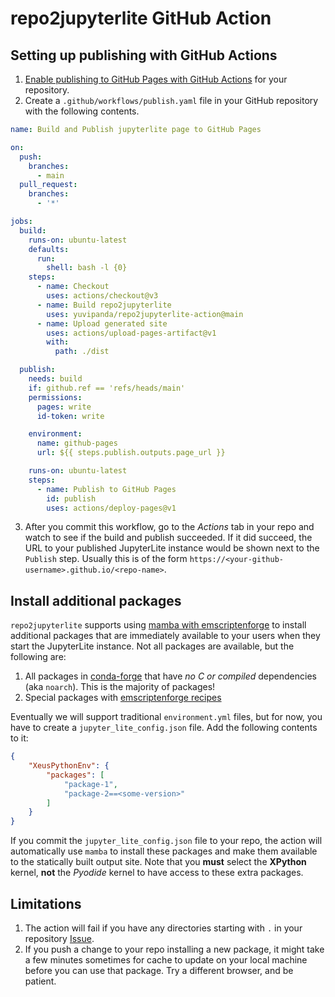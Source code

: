 # repo2jupyterlite GitHub Action

## Setting up publishing with GitHub Actions

1. [Enable publishing to GitHub Pages with GitHub Actions](https://docs.github.com/en/pages/getting-started-with-github-pages/configuring-a-publishing-source-for-your-github-pages-site#publishing-with-a-custom-github-actions-workflow)
   for your repository.
2. Create a `.github/workflows/publish.yaml` file in your GitHub repository with the following
   contents.


```yaml
name: Build and Publish jupyterlite page to GitHub Pages

on:
  push:
    branches:
      - main
  pull_request:
    branches:
      - '*'

jobs:
  build:
    runs-on: ubuntu-latest
    defaults:
      run:
        shell: bash -l {0}
    steps:
      - name: Checkout
        uses: actions/checkout@v3
      - name: Build repo2jupyterlite
        uses: yuvipanda/repo2jupyterlite-action@main
      - name: Upload generated site
        uses: actions/upload-pages-artifact@v1
        with:
          path: ./dist

  publish:
    needs: build
    if: github.ref == 'refs/heads/main'
    permissions:
      pages: write
      id-token: write

    environment:
      name: github-pages
      url: ${{ steps.publish.outputs.page_url }}

    runs-on: ubuntu-latest
    steps:
      - name: Publish to GitHub Pages
        id: publish
        uses: actions/deploy-pages@v1
```

3. After you commit this workflow, go to the *Actions* tab in your repo and watch to see
   if the build and publish succeeded. If it did succeed, the URL to your published
   JupyterLite instance would be shown next to the `Publish` step. Usually this is of
   the form `https://<your-github-username>.github.io/<repo-name>`.


## Install additional packages

`repo2jupyterlite` supports using [mamba with emscriptenforge](https://blog.jupyter.org/mamba-meets-jupyterlite-88ef49ac4dc8)
to install additional packages that are immediately available to your users when they start the JupyterLite
instance. Not all packages are available, but the following are:

1. All packages in [conda-forge](https://conda-forge.org/) that have *no C or compiled*
   dependencies (aka `noarch`). This is the majority of packages!
2. Special packages with [emscriptenforge recipes](https://github.com/emscripten-forge/recipes/tree/main/recipes/recipes_emscripten)

Eventually we will support traditional `environment.yml` files, but for now, you have to create a
`jupyter_lite_config.json` file. Add the following contents to it:

```json
{
    "XeusPythonEnv": {
        "packages": [
            "package-1",
            "package-2==<some-version>"
        ]
    }
}
```

If you commit the `jupyter_lite_config.json` file to your repo, the action will automatically use
`mamba` to install these packages and make them available to the statically built output site. Note
that you **must** select the **XPython** kernel, **not** the *Pyodide* kernel to have access to these
extra packages.

## Limitations

1. The action will fail if you have any directories starting with `.` in your repository
   [Issue](https://github.com/jupyterlite/jupyterlite/issues/624).
2. If you push a change to your repo installing a new package, it might take a few minutes sometimes
   for cache to update on your local machine before you can use that package. Try a different browser,
   and be patient.